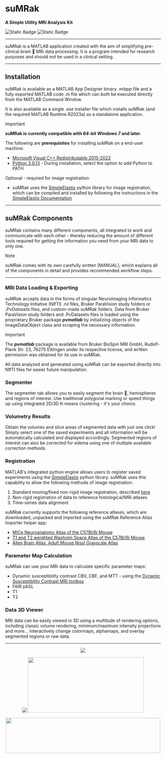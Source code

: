 # suMRak

<b> A Simple Utility MRi Analysis Kit </b>

![Static Badge](https://img.shields.io/badge/MATLAB-R2023a-orange) ![Static Badge](https://img.shields.io/badge/python-3.9-blue)

------------------------------------------------------------------------

suMRak is a MATLAB application created with the aim of simplifying pre-clinical brain :brain: MRi data processing. It is a program intended for research purposes and should not be used in a clinical setting.

------------------------------------------------------------------------

## Installation

suMRak is available as a MATLAB App Designer binary _.mlapp_ file and a fully exported MATLAB code _.m_ file which can both be executed directly from the MATLAB Command Window.

It is also available as a single _.exe_ installer file which installs suMRak (and the required MATLAB Runtime R2023a) as a standalone application.
> [!IMPORTANT]
> **suMRak is currently compatible with _64-bit Windows 7_ and later**.

The following are **prerequisites** for installing suMRak on a end-user machine:
- [Microsoft Visual C++ Redistributable 2015-2022](https://learn.microsoft.com/en-us/cpp/windows/latest-supported-vc-redist?view=msvc-170)
- [Python 3.9.13](https://www.python.org/downloads/release/python-3913/) - During installation, select the option to add Python to PATH

Optional - required for image registration: 
- suMRak uses the [SimpleElastix](https://simpleelastix.github.io/) python library for image registration, which can be compiled and installed by following the instructions in the [SimpleElastix Documentation](https://simpleelastix.readthedocs.io/GettingStarted.html#compiling-on-windows)

------------------------------------------------------------------------

## suMRak Components

suMRak contains many different components, all integrated to work and communicate with each other - thereby reducing the amount of different tools required for getting the information you need from your MRi data to only one.
> [!NOTE]
> suMRak comes with its own carefully written [MANUAL], which explains all of the components in detail and provides recommended workflow steps.

------------------------------------------------------------------------

### MRi Data Loading & Exporting

suMRak accepts data in the forms of singular Neuroimaging Informatics Technology Initiative (NIfTI) _.nii_ files, Bruker ParaVision study folders or _.PvDatasets_ files, and custom-made suMRak folders. Data from Bruker ParaVision study folders 
and .PvDatasets files is loaded using the proprietary Bruker package _**pvmatlab**_ by initializing objects of the ImageDataObject class and scraping the necessary information. 

> [!IMPORTANT]
> The _**pvmatlab**_ package is available from Bruker BioSpin MRI GmbH, Rudolf-Plank Str. 23, 76275 Ettlingen under its respective license, and written permission was obtained for its use in suMRak.

All data analyzed and generated using suMRak can be exported directly into NIfTI files for easier future manipulation.

### Segmenter

The segmenter tab allows you to easily segment the brain :brain:, hemispheres and regions of interest. Use traditional polygonal marking or speed things up using integrated 2D/3D K-means 
clustering - it's your choice.

### Volumetry Results

Obtain the volumes and slice areas of segmented data with just one click! Simply select one of the saved experiments and all information will be automatically calculated and
displayed accordingly. Segmented regions of interest can also be corrected for edema using one of multiple available correction methods.

### Registration
 
MATLAB's integrated python engine allows users to register saved experiments using the [SimpleElastix](https://simpleelastix.github.io/) python library. suMRak uses this capability to allow the following methods of image registration:
1. Standard moving/fixed non-rigid image registration, described [here](https://simpleelastix.readthedocs.io/NonRigidRegistration.html)
2. Non-rigid registration of data to reference histological/MRi atlases
3. Time-series data alignment

suMRak currently supports the following reference atlases, which are downloaded, unpacked and imported using the suMRak Reference Atlas Importer helper app:
- [MICe Neuroanatomy Atlas of the C57Bl/6j Mouse](http://www.mouseimaging.ca/technologies/mouse_atlas/C57Bl6j_mouse_atlas.html)
- [T1 and T2 weighted Waxholm Space Atlas of the C57Bl/6j Mouse](https://www.nitrc.org/frs/?group_id=1088)
- [Allen Brain Atlas: Adult Mouse Nissl Grayscale Atlas](http://help.brain-map.org/display/mousebrain/API)

### Parameter Map Calculation

suMRak can use your MRi data to calculate specific parameter maps:
- Dynamic susceptibility contrast CBV, CBF, and MTT - using the [Dynamic Susceptibility Contrast MRi toolbox](https://github.com/marcocastellaro/dsc-MRi-toolbox)
- FAIR pASL
- T1
- T2

### Data 3D Viewer

MRi data can be easily viewed in 3D using a multitude of rendering options, including classic volume rendering, minimum/maximum intensity projections and more... Interactively change colormaps, alphamaps, and overlay segmented regions or raw data.

 ------------------------------------------------------------------------
 
<p align="center">
  <img src="https://github.com/Sternak-Marko/suMRak/blob/main/resources/splash.png" />
</p>

<p align="center">
  <img src="https://github.com/Sternak-Marko/suMRak/blob/main/resources/unizg.png" />
  <img height = "179px" width = "375px" src="https://github.com/Sternak-Marko/suMRak/blob/main/resources/hrzz.png" />
</p>

<p align="center">
  <img height = "114px" width = "500px" src="https://github.com/Sternak-Marko/suMRak/blob/main/resources/glowlab.png" />
</p>
